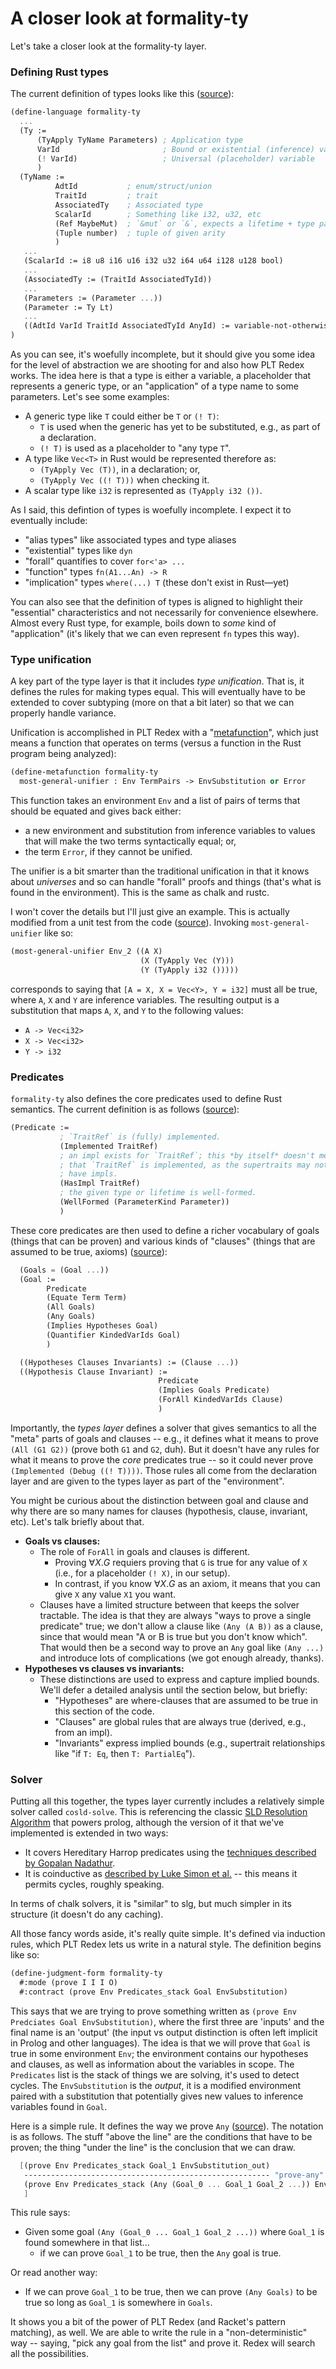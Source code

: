 # A closer look at formality-ty

Let's take a closer look at the formality-ty layer. 

### Defining Rust types

The current definition of types looks like this ([source](https://github.com/nikomatsakis/a-mir-formality/blob/47eceea34b5f56a55d781acc73dca86c996b15c5/src/ty/grammar.rkt#L25-L37)):

```scheme
(define-language formality-ty
  ...
  (Ty :=
      (TyApply TyName Parameters) ; Application type
      VarId                       ; Bound or existential (inference) variable
      (! VarId)                   ; Universal (placeholder) variable
      )
  (TyName :=
          AdtId           ; enum/struct/union
          TraitId         ; trait
          AssociatedTy    ; Associated type
          ScalarId        ; Something like i32, u32, etc
          (Ref MaybeMut)  ; `&mut` or `&`, expects a lifetime + type parameter
          (Tuple number)  ; tuple of given arity
          )
   ...
   (ScalarId := i8 u8 i16 u16 i32 u32 i64 u64 i128 u128 bool)
   ...
   (AssociatedTy := (TraitId AssociatedTyId))
   ...
   (Parameters := (Parameter ...))
   (Parameter := Ty Lt)
   ...
   ((AdtId VarId TraitId AssociatedTyId AnyId) := variable-not-otherwise-mentioned)
)
```

As you can see, it's woefully incomplete, but it should give you some idea for the level of abstraction we are shooting for and also how PLT Redex works. The idea here is that a type is either a variable, a placeholder that represents a generic type, or an "application" of a type name to some parameters. Let's see some examples:

* A generic type like `T` could either be `T` or `(! T)`:
    * `T` is used when the generic has yet to be substituted, e.g., as part of a declaration.
    * `(! T)` is used as a placeholder to "any type `T`".
* A type like `Vec<T>` in Rust would be represented therefore as:
    * `(TyApply Vec (T))`, in a declaration; or,
    * `(TyApply Vec ((! T)))` when checking it.
* A scalar type like `i32` is represented as `(TyApply i32 ())`.

As I said, this defintion of types is woefully incomplete. I expect it to eventually include:

* "alias types" like associated types and type aliases
* "existential" types like `dyn`
* "forall" quantifies to cover `for<'a> ...`
* "function" types `fn(A1...An) -> R`
* "implication" types `where(...) T` (these don't exist in Rust—yet)

You can also see that the definition of types is aligned to highlight their "essential" characteristics and not necessarily for convenience elsewhere. Almost every Rust type, for example, boils down to *some* kind of "application" (it's likely that we can even represent `fn` types this way).

### Type unification

A key part of the type layer is that it includes *type unification*. That is, it defines the rules for making types equal. This will eventually have to be extended to cover subtyping (more on that a bit later) so that we can properly handle variance.

Unification is accomplished in PLT Redex with a "[metafunction][]",
which just means a function that operates on terms
(versus a function in the Rust program being analyzed):

```scheme
(define-metafunction formality-ty
  most-general-unifier : Env TermPairs -> EnvSubstitution or Error
```

This function takes an environment `Env` and a list of pairs of terms that should be equated and gives back either:

* a new environment and substitution from inference variables to values that will make the two terms syntactically equal; or,
* the term `Error`, if they cannot be unified.

The unifier is a bit smarter than the traditional unification
in that it knows about *universes* and so can handle "forall" proofs and things
(that's what is found in the environment).
This is the same as chalk and rustc. 

I won't cover the details but I'll just give an example.
This is actually modified from a unit test from the code
([source](https://github.com/nikomatsakis/a-mir-formality/blob/47eceea34b5f56a55d781acc73dca86c996b15c5/src/ty/unify.rkt#L254-L269)).
Invoking `most-general-unifier` like so:

```scheme
(most-general-unifier Env_2 ((A X)
                             (X (TyApply Vec (Y)))
                             (Y (TyApply i32 ()))))
```

<!-- maybe: `A == X`,  `X == Vec<Y>`, and `Y == i32` -->
corresponds to saying that `[A = X, X = Vec<Y>, Y = i32]` must all be true,
where `A`, `X` and `Y` are inference variables.
The resulting output is a substitution that maps `A`, `X`, and `Y` to the following values:

* `A -> Vec<i32>`
* `X -> Vec<i32>`
* `Y -> i32`

### Predicates

`formality-ty` also defines the core predicates used to define Rust semantics.
The current definition is as follows ([source](https://github.com/nikomatsakis/a-mir-formality/blob/47eceea34b5f56a55d781acc73dca86c996b15c5/src/ty/grammar.rkt#L121-L130)):

```scheme
(Predicate :=
           ; `TraitRef` is (fully) implemented.
           (Implemented TraitRef)
           ; an impl exists for `TraitRef`; this *by itself* doesn't mean
           ; that `TraitRef` is implemented, as the supertraits may not
           ; have impls.
           (HasImpl TraitRef)
           ; the given type or lifetime is well-formed.
           (WellFormed (ParameterKind Parameter))
           )
```

These core predicates are then used to define a richer vocabulary of goals (things that can be proven)
and various kinds of "clauses" (things that are assumed to be true, axioms)
([source](https://github.com/nikomatsakis/a-mir-formality/blob/47eceea34b5f56a55d781acc73dca86c996b15c5/src/ty/grammar.rkt#L136-L143)):

```scheme
  (Goals = (Goal ...))
  (Goal :=
        Predicate
        (Equate Term Term)
        (All Goals)
        (Any Goals)
        (Implies Hypotheses Goal)
        (Quantifier KindedVarIds Goal)
        )

  ((Hypotheses Clauses Invariants) := (Clause ...))
  ((Hypothesis Clause Invariant) :=
                                 Predicate
                                 (Implies Goals Predicate)
                                 (ForAll KindedVarIds Clause)
                                 )
```

Importantly, the *types layer* defines a solver that gives semantics to all the "meta" parts of goals and clauses -- e.g., it defines what it means to prove `(All (G1 G2))` (prove both `G1` and `G2`, duh). But it doesn't have any rules for what it means to prove the *core* predicates true -- so it could never prove `(Implemented (Debug ((! T))))`. Those rules all come from the declaration layer and are given to the types layer as part of the "environment".

You might be curious about the distinction between goal and clause and why there are so many names for clauses (hypothesis, clause, invariant, etc). Let's talk briefly about that.

* **Goals vs clauses:** 
    * The role of `ForAll` in goals and clauses is different.
        * Proving $\forall X. G$ requiers proving that `G` is true for any value of `X` (i.e., for a placeholder `(! X)`, in our setup).
        * In contrast, if you know $\forall X. G$ as an axiom, it means that you can give `X` any value `X1` you want.
    * Clauses have a limited structure between that keeps the solver tractable. The idea is that they are always "ways to prove a single predicate" true; we don't allow a clause like `(Any (A B))` as a clause, since that would mean "A or B is true but you don't know which". That would then be a second way to prove an `Any` goal like `(Any ...)` and introduce lots of complications (we got enough already, thanks).
* **Hypotheses vs clauses vs invariants:**
    * These distinctions are used to express and capture implied bounds. We'll defer a detailed analysis until the section below, but briefly:
        * "Hypotheses" are where-clauses that are assumed to be true in this section of the code.
        * "Clauses" are global rules that are always true (derived, e.g., from an impl).
        * "Invariants" express implied bounds (e.g., supertrait relationships like "if `T: Eq`, then `T: PartialEq`").

### Solver

Putting all this together, the types layer currently includes a relatively simple solver called `cosld-solve`. This is referencing the classic [SLD Resolution Algorithm](https://en.wikipedia.org/wiki/SLD_resolution) that powers prolog, although the version of it that we've implemented is extended in two ways:

* It covers Hereditary Harrop predicates using the [techniques described by Gopalan Nadathur](https://citeseerx.ist.psu.edu/viewdoc/download?doi=10.1.1.107.2510&rep=rep1&type=pdf).
* It is coinductive as [described by Luke Simon et al.](https://citeseerx.ist.psu.edu/viewdoc/download?doi=10.1.1.102.9618&rep=rep1&type=pdf) -- this means it permits cycles, roughly speaking.

In terms of chalk solvers, it is "similar" to slg, but much simpler in its structure (it doesn't do any caching). 

All those fancy words aside, it's really quite simple. It's defined via induction rules, which PLT Redex lets us write in a natural style. The definition begins like so:

```scheme
(define-judgment-form formality-ty
  #:mode (prove I I I O)
  #:contract (prove Env Predicates_stack Goal EnvSubstitution)
```

This says that we are trying to prove something written as `(prove Env Predciates Goal EnvSubstitution)`, where the first three are 'inputs' and the final name is an 'output' (the input vs output distinction is often left implicit in Prolog and other languages). The idea is that we will prove that `Goal` is true in some environment `Env`; the environment contains our hypotheses and clauses, as well as information about the variables in scope. The `Predicates` list is the stack of things we are solving, it's used to detect cycles. The `EnvSubstitution` is the *output*, it is a modified environment paired with a substitution that potentially gives new values to inference variables found in `Goal`.

Here is a simple rule. It defines the way we prove `Any` ([source](https://github.com/nikomatsakis/a-mir-formality/blob/main/src/ty/cosld-solve/prove.rkt#L62-L65)). The notation is as follows. The stuff "above the line" are the conditions that have to be proven; the thing "under the line" is the conclusion that we can draw.

```scheme
  [(prove Env Predicates_stack Goal_1 EnvSubstitution_out)
   ------------------------------------------------------- "prove-any"
   (prove Env Predicates_stack (Any (Goal_0 ... Goal_1 Goal_2 ...)) EnvSubstitution_out)
   ]
```

This rule says:

* Given some goal `(Any (Goal_0 ... Goal_1 Goal_2 ...))` where `Goal_1` is found somewhere in that list...
    * if we can prove `Goal_1` to be true, then the `Any` goal is true.

Or read another way:

* If we can prove `Goal_1` to be true, then we can prove `(Any Goals)` to be true so long as `Goal_1` is somewhere in `Goals`.

It shows you a bit of the power of PLT Redex (and Racket's pattern matching), as well. We are able to write the rule in a "non-deterministic" way -- saying, "pick any goal from the list" and prove it. Redex will search all the possibilities.

[metafunction]: https://docs.racket-lang.org/redex/reference.html#%28form._%28%28lib._redex%2Freduction-semantics..rkt%29._define-metafunction%29%29
